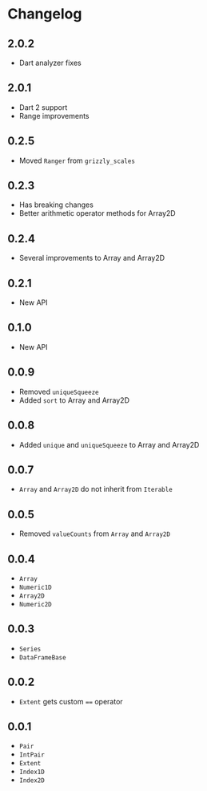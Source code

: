 # Changelog

## 2.0.2

+ Dart analyzer fixes

## 2.0.1

+ Dart 2 support
+ Range improvements

## 0.2.5

+ Moved `Ranger` from `grizzly_scales`

## 0.2.3

+ Has breaking changes
+ Better arithmetic operator methods for Array2D

## 0.2.4

+ Several improvements to Array and Array2D

## 0.2.1

+ New API

## 0.1.0

+ New API

## 0.0.9

+ Removed `uniqueSqueeze`
+ Added `sort` to Array and Array2D

## 0.0.8

+ Added `unique` and `uniqueSqueeze` to Array and Array2D

## 0.0.7

+ `Array` and `Array2D` do not inherit from `Iterable`

## 0.0.5

+ Removed `valueCounts` from `Array` and `Array2D`

## 0.0.4

+ `Array`
+ `Numeric1D`
+ `Array2D`
+ `Numeric2D`

## 0.0.3

+ `Series`
+ `DataFrameBase`

## 0.0.2

- `Extent` gets custom `==` operator

## 0.0.1

- `Pair`
- `IntPair`
- `Extent`
- `Index1D`
- `Index2D`
